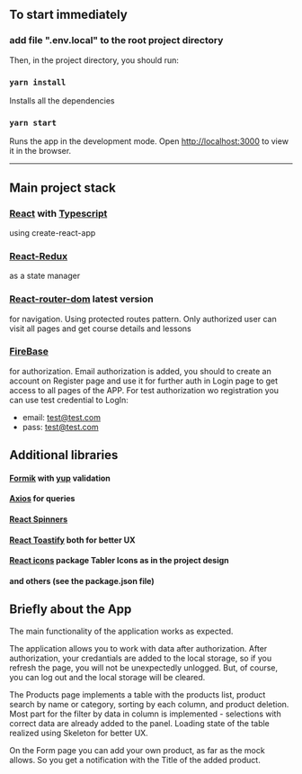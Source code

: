 ## To start immediately

### add file ".env.local" to the root project directory

Then, in the project directory, you should run:

### `yarn install`

Installs all the dependencies

### `yarn start`

Runs the app in the development mode. Open
[http://localhost:3000](http://localhost:3000) to view it in the browser.

---

## Main project stack

### [React](https://reactjs.org/) with [Typescript](https://www.typescriptlang.org/)

using create-react-app

### [React-Redux](https://react-redux.js.org/)

as a state manager

### [React-router-dom](https://reactrouter.com/en/main) latest version

for navigation. Using protected routes pattern. Only authorized user can visit
all pages and get course details and lessons

### [FireBase](https://firebase.google.com/)

for authorization. Email authorization is added, you should to create an account
on Register page and use it for further auth in Login page to get access to all
pages of the APP. For test authorization wo registration you can use test
credential to LogIn:

- email: test@test.com
- pass: test@test.com

## Additional libraries

#### [Formik](https://formik.org/) with [yup](https://www.npmjs.com/package/yup) validation

#### [Axios](https://axios-http.com/docs/intro) for queries

#### [React Spinners](https://www.npmjs.com/package/react-spinners)

#### [React Toastify](https://www.npmjs.com/package/react-toastify) both for better UX

#### [React icons](https://www.npmjs.com/package/react-icons) package Tabler Icons as in the project design

#### and others (see the package.json file)

## Briefly about the App

The main functionality of the application works as expected.

The application allows you to work with data after authorization. After
authorization, your credantials are added to the local storage, so if you
refresh the page, you will not be unexpectedly unlogged. But, of course, you can
log out and the local storage will be cleared.

The Products page implements a table with the products list, product search by
name or category, sorting by each column, and product deletion. Most part for
the filter by data in column is implemented - selections with correct data are
already added to the panel. Loading state of the table realized using Skeleton
for better UX.

On the Form page you can add your own product, as far as the mock allows. So you
get a notification with the Title of the added product.
